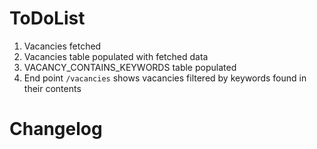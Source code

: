# ToDoList

1. Vacancies fetched
2. Vacancies table populated with fetched data
3. VACANCY_CONTAINS_KEYWORDS table populated
4. End point `/vacancies` shows vacancies filtered by keywords found in their contents

# Changelog
